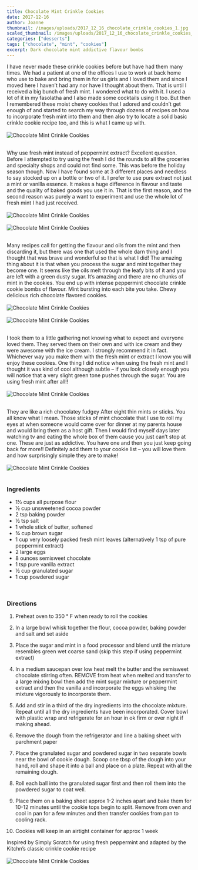 ```yaml
---
title: Chocolate Mint Crinkle Cookies
date: 2017-12-16
author: Joanne
thumbnail: /images/uploads/2017_12_16_chocolate_crinkle_cookies_1.jpg
scaled_thumbnail: /images/uploads/2017_12_16_chocolate_crinkle_cookies_0.jpg
categories: ["desserts"]
tags: ["chocolate", "mint", "cookies"]
excerpt: Dark chocolate mint addictive flavour bombs
---
```


I have never made these crinkle cookies before but have had them many times. We had a patient at one of the offices I use to work at back home who use to bake and bring them in for us girls and I loved them and since I moved here I haven’t had any nor have I thought about them. That is until I received a big bunch of fresh mint. I wondered what to do with it. I used a lot of it in my fasolatha and I also made some cocktails using it too. But then I remembered these moist chewy cookies that I adored and couldn’t get enough of and started to search my way through dozens of recipes on how to incorporate fresh mint into them and then also try to locate a solid basic crinkle cookie recipe too, and this is what I came up with.
<br>
<br>
![Chocolate Mint Crinkle Cookies](/images/uploads/2017_12_16_chocolate_crinkle_cookies_2.jpg)
<br>
<br>

Why use fresh mint instead of peppermint extract? Excellent question. Before I attempted to try using the fresh I did the rounds to all the groceries and specialty shops and could not find some. This was before the holiday season though. Now I have found some at 3 different places and needless to say stocked up on a bottle or two of it. I prefer to use pure extract not just a mint or vanilla essence. It makes a huge difference in flavour and taste and the quality of baked goods you use it in. That is the first reason, and the second reason was purely a want to experiment and use the whole lot of fresh mint I had just received.
<br>
<br>
![Chocolate Mint Crinkle Cookies](/images/uploads/2017_12_16_chocolate_crinkle_cookies_3.jpg)
<br>
<br>
![Chocolate Mint Crinkle Cookies](/images/uploads/2017_12_16_chocolate_crinkle_cookies_4.jpg)
<br>
<br>

Many recipes call for getting the flavour and oils from the mint and then discarding it, but there was one that used the whole darn thing and I thought that was brave and wonderful so that is what I did! The amazing thing about it is that when you process the sugar and mint together they become one. It seems like the oils melt through the leafy bits of it and you are left with a green dusty sugar. It’s amazing and there are no chunks of mint in the cookies. You end up with intense peppermint chocolate crinkle cookie bombs of flavour.  Mint bursting into each bite you take.  Chewy delicious rich chocolate flavored cookies.
<br>
<br>
![Chocolate Mint Crinkle Cookies](/images/uploads/2017_12_16_chocolate_crinkle_cookies_5.jpg)
<br>
<br>
![Chocolate Mint Crinkle Cookies](/images/uploads/2017_12_16_chocolate_crinkle_cookies_6.jpg)
<br>
<br>

I took them to a little gathering not knowing what to expect and everyone loved them.  They served them on their own and with ice cream and they were awesome with the ice cream. I strongly recommend it in fact. Whichever way you make them with the fresh mint or extract I know you will enjoy these cookies. One thing I did notice when using the fresh mint and I thought it was kind of cool although subtle – if you look closely enough you will notice that a very slight green tone pushes through the sugar. You are using fresh mint after all!!
<br>
<br>
![Chocolate Mint Crinkle Cookies](/images/uploads/2017_12_16_chocolate_crinkle_cookies_7.jpg)
<br>
<br>

They are like a rich chocolatey fudgey After eight thin mints or sticks. You all know what I mean.  Those sticks of mint chocolate that I use to roll my eyes at when someone would come over for dinner at my parents house and would bring them as a host gift. Then I would find myself days later watching tv and eating the whole box of them cause you just can’t stop at one. These are just as addictive.  You have one and then you just keep going back for more!! Definitely add them to your cookie list – you will love them and how surprisingly simple they are to make!
<br>
<br>
![Chocolate Mint Crinkle Cookies](/images/uploads/2017_12_16_chocolate_crinkle_cookies_8.jpg)
<br>
<br>

### Ingredients

* 1&frac12; cups all purpose flour
* &frac12; cup unsweetened cocoa powder
* 2 tsp baking powder
* &frac12; tsp salt
* 1 whole stick of butter, softened
* &frac34; cup brown sugar
* 1 cup very loosely packed fresh mint leaves (alternatively 1 tsp of pure peppermint extract)
* 2 large eggs
* 8 ounces semisweet chocolate
* 1 tsp pure vanilla extract
* &frac12; cup granulated sugar
* 1 cup powdered sugar
<br>

### Directions

1. Preheat oven to 350 &deg; F when ready to roll the cookies

1. In a large bowl whisk together the flour, cocoa powder, baking powder and salt and set aside

1. Place the sugar and mint in a food processor and blend until the mixture resembles green wet coarse sand (skip this step if using peppermint extract)

1. In a medium saucepan over low heat melt the butter and the semisweet chocolate stirring often. REMOVE from heat when melted and transfer to a large mixing bowl then add the mint sugar mixture or peppermint extract and then the vanilla and incorporate the eggs whisking the mixture vigorously to incorporate them.

1. Add and stir in a third of the dry ingredients into the chocolate mixture. Repeat until all the dry ingredients have been incorporated. Cover bowl with plastic wrap and refrigerate for an hour in ok firm or over night if making ahead.

1. Remove the dough from the refrigerator and line a baking sheet with parchment paper

1. Place the granulated sugar and powdered sugar in two separate bowls near the bowl of cookie dough. Scoop one tbsp of the dough into your hand, roll and shape it into a ball and place on a plate. Repeat with all the remaining dough.

1. Roll each ball into the granulated sugar first and then roll them into the powdered sugar to coat well.

1. Place them on a baking sheet approx 1-2 inches apart and bake them for 10-12 minutes until the cookie tops begin to split. Remove from oven and cool in pan for a few minutes and then transfer cookies from pan to cooling rack.

1. Cookies will keep in an airtight container for approx 1 week

Inspired by Simply Scratch for using fresh peppermint and adapted by the Kitchn’s classic crinkle cookie recipe
<br>
<br>
![Chocolate Mint Crinkle Cookies](/images/uploads/2017_12_16_chocolate_crinkle_cookies_9.jpg)
